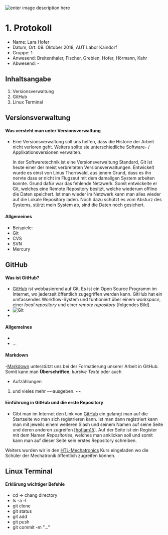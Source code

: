 				
![enter image description here](https://upload.wikimedia.org/wikipedia/commons/thumb/3/30/HTL_Kaindorf_Logo.svg/1200px-HTL_Kaindorf_Logo.svg.png)
 # 1. Protokoll	
 - Name: Lara Hofer
 - Datum, Ort: 09. Oktober 2018, AUT Labor Kaindorf
 - Gruppe: 1
 - Anwesend: Breitenthaler, Fischer, Grebien, Hofer, Hörmann, Kahr
 - Abwesend: -

## Inhaltsangabe
1. Versionsverwaltung
2. GitHub
3. Linux Terminal

## Versionsverwaltung
#### Was versteht man unter Versionsverwaltung 

 - Eine Versionsverwaltung soll uns helfen, dass die Historie der Arbeit nicht verloren geht. Weiters sollte sie unterschiedliche Software- / Applikationsversionen verwalten. 
 
	 In der Softwaretechnik ist eine Versionsverwaltung Standard, Git ist heute einer der meist verbreiteten Versionsverwaltungen. Entwickelt wurde es einst von Linus Thornwald, aus jenem Grund, dass es ihn nervte dass er nicht im Flugzeut mit dem damaligen System arbeiten konnte. Grund dafür war das fehlende Netzwerk. Somit entwickelte er Git, welches eine Remote Repository besitzt, welche wiederum offline die Daten speichert. Ist man wieder im Netzwerk kann man alles wieder auf die Lokale Repository laden. Noch dazu schützt es vom Absturz des Systems, stürzt mein System ab, sind die Daten noch gesichert.

#### Allgemeines
 - Beispiele:
 - Git
 - CVS
 - SVN
 - Mercury
 ## GitHub
 
#### Was ist GitHub?
 - [GitHub](https://github.com/) ist webbasierend auf Git. Es ist ein Open Source Programm im Internet, wo jederzeit öffentlich zugegriffen werden kann. GitHub hat ein umfassendes Workflow-System und funtioniert über einem *workspace*, einer *local repository* und einer *remote repository* [folgendes Bild].
 - ![Git](https://www.htl-mechatronik.at/e-books/sx/html/git/images/git-cheat1.png)
 - 
 #### Allgemeines

 - 
 - ...
#### Markdown
 -[Markdown](https://guides.github.com/features/mastering-markdown/) unterstützt uns bei der Formatierung unserer Arbeit in GitHub. Somit kann man **Überschriften**, *kursive Texte* oder auch 

 - Aufzählungen

 

 1. und vieles mehr
 ~~ausgeben. ~~

#### Einführung in GitHub und die erste Repository
 - Gibt man im Internet den Link von [GitHub](https://github.com/) ein gelangt man auf die Startseite wo man sich registrieren kann. Ist man dann registriert kann man mit jeweils einem weiteren Slash und seinem Namen auf seine Seite und deren anderen zugreifen [[hoflam15](https://github.com/hoflam15)]. Auf der Seite ist ein Register mit dem Namen *Repositories*, welches man anklicken soll und somit kann man auf dieser Seite sein erstes Repository schreiben.
 
 Weiters wurden wir in den [HTL-Mechatronics](https://github.com/htlmechatronics) Kurs eingeladen wo die Schüler der Mechatronik öffentlich zugreifen können.
## Linux Terminal
#### Erklärung wichtiger Befehle
 - cd -> chang directory
 - ls -a -l
 - git clone
 - git status
 - git add
 - git push
 - git commit -m "..."
 

 

